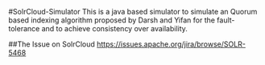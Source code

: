 #SolrCloud-Simulator
This is a java based simulator to simulate an Quorum based indexing algorithm proposed by Darsh and Yifan for the fault-tolerance and to achieve consistency over availability.

##The Issue on SolrCloud
https://issues.apache.org/jira/browse/SOLR-5468
